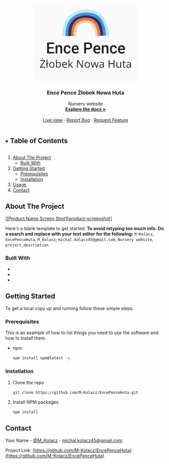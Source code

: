 <!-- PROJECT LOGO -->
<br />
<p align="center">
  <a href="https://github.com/M-Kolacz/EncePenceHuta">
    <img src="readme/logo.jpg" alt="Logo" width="324" height="240">
  </a>

  <h3 align="center">Ence Pence Żłobek Nowa Huta</h3>

  <p align="center">
    Nursery website
    <br />
    <a href="https://github.com/M-Kolacz/EncePenceHuta"><strong>Explore the docs »</strong></a>
    <br />
    <br />
    <a href="http://zlobeknowahuta.pl/">Live view</a>
    ·
    <a href="https://github.com/M-Kolacz/EncePenceHuta/issues">Report Bug</a>
    ·
    <a href="https://github.com/M-Kolacz/EncePenceHuta/issues">Request Feature</a>
  </p>
</p>



<!-- TABLE OF CONTENTS -->
<details open="open">
  <summary><h2 style="display: inline-block">Table of Contents</h2></summary>
  <ol>
    <li>
      <a href="#about-the-project">About The Project</a>
      <ul>
        <li><a href="#built-with">Built With</a></li>
      </ul>
    </li>
    <li>
      <a href="#getting-started">Getting Started</a>
      <ul>
        <li><a href="#prerequisites">Prerequisites</a></li>
        <li><a href="#installation">Installation</a></li>
      </ul>
    </li>
    <li><a href="#usage">Usage</a></li>
    <li><a href="#contact">Contact</a></li>
  </ol>
</details>



<!-- ABOUT THE PROJECT -->
## About The Project

[![Product Name Screen Shot][product-screenshot]](https://example.com)

Here's a blank template to get started:
**To avoid retyping too much info. Do a search and replace with your text editor for the following:**
`M-Kolacz`, `EncePenceHuta`, `M_Kolacz`, `michal.kolacz45@gmail.com`, `Nursery website`, `project_description`


### Built With

* []()
* []()
* []()



<!-- GETTING STARTED -->
## Getting Started

To get a local copy up and running follow these simple steps.

### Prerequisites

This is an example of how to list things you need to use the software and how to install them.
* npm
  ```sh
  npm install npm@latest -g
  ```

### Installation

1. Clone the repo
   ```sh
   git clone https://github.com/M-Kolacz/EncePenceHuta.git
   ```
2. Install NPM packages
   ```sh
   npm install
   ```

<!-- CONTACT -->
## Contact

Your Name - [@M_Kolacz](https://twitter.com/M_Kolacz) - michal.kolacz45@gmail.com

Project Link: [https://github.com/M-Kolacz/EncePenceHuta](https://github.com/M-Kolacz/EncePenceHuta)
